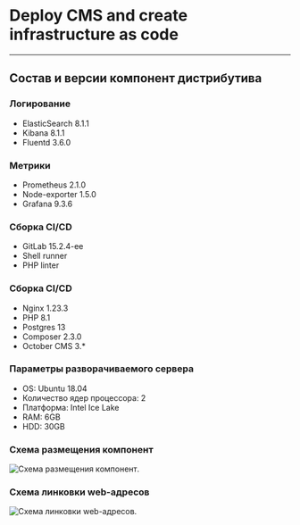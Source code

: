 # Deploy CMS and create infrastructure as code
---
## Состав и версии компонент дистрибутива
### Логирование
- ElasticSearch 8.1.1
- Kibana 8.1.1
- Fluentd 3.6.0

### Метрики
- Prometheus 2.1.0
- Node-exporter 1.5.0
- Grafana 9.3.6

### Сборка CI/CD
- GitLab 15.2.4-ee
- Shell runner
- PHP linter

### Сборка CI/CD
- Nginx 1.23.3
- PHP 8.1
- Postgres 13
- Composer 2.3.0
- October CMS 3.*

### Параметры разворачиваемого сервера
- OS: Ubuntu 18.04
- Количество ядер процессора: 2
- Платформа: Intel Ice Lake
- RAM: 6GB
- HDD: 30GB

### Схема размещения компонент
![Схема размещения компонент](/path/to/component_schema.png "Схема размещения компонент").

### Схема линковки web-адресов
![Схема линковки web-адресов](/path/to/web.png "Схема линковки web-адресов").